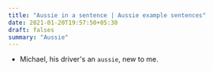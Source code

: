 ```yaml
---
title: "Aussie in a sentence | Aussie example sentences"
date: 2021-01-20T19:57:50+05:30
draft: falses
summary: "Aussie"
---
```

- Michael, his driver's an `aussie`, new to me.
                 
